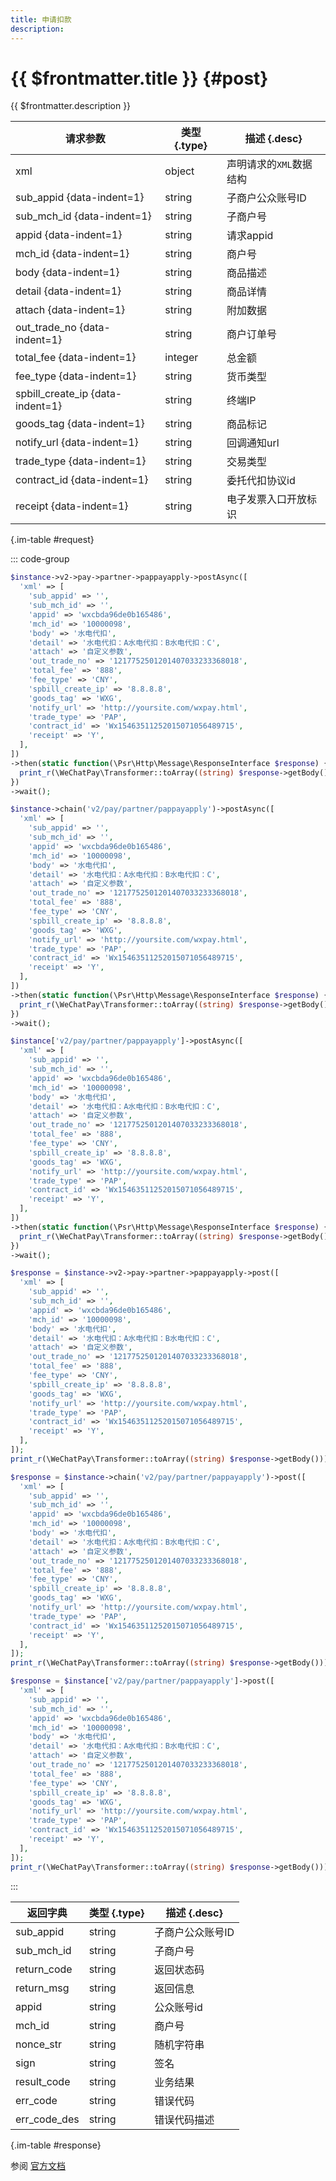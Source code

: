 ```yaml
---
title: 申请扣款
description: 
---
```


# {{ $frontmatter.title }} {#post}

{{ $frontmatter.description }}

| 请求参数 | 类型 {.type} | 描述 {.desc}
| --- | --- | ---
| xml | object | 声明请求的`XML`数据结构
| sub_appid {data-indent=1} | string | 子商户公众账号ID
| sub_mch_id {data-indent=1} | string | 子商户号
| appid {data-indent=1} | string | 请求appid
| mch_id {data-indent=1} | string | 商户号
| body {data-indent=1} | string | 商品描述
| detail {data-indent=1} | string | 商品详情
| attach {data-indent=1} | string | 附加数据
| out_trade_no {data-indent=1} | string | 商户订单号
| total_fee {data-indent=1} | integer | 总金额
| fee_type {data-indent=1} | string | 货币类型
| spbill_create_ip {data-indent=1} | string | 终端IP
| goods_tag {data-indent=1} | string | 商品标记
| notify_url {data-indent=1} | string | 回调通知url
| trade_type {data-indent=1} | string | 交易类型
| contract_id {data-indent=1} | string | 委托代扣协议id
| receipt {data-indent=1} | string | 电子发票入口开放标识

{.im-table #request}

::: code-group

```php [异步纯链式]
$instance->v2->pay->partner->pappayapply->postAsync([
  'xml' => [
    'sub_appid' => '',
    'sub_mch_id' => '',
    'appid' => 'wxcbda96de0b165486',
    'mch_id' => '10000098',
    'body' => '水电代扣',
    'detail' => '水电代扣：A水电代扣：B水电代扣：C',
    'attach' => '自定义参数',
    'out_trade_no' => '1217752501201407033233368018',
    'total_fee' => '888',
    'fee_type' => 'CNY',
    'spbill_create_ip' => '8.8.8.8',
    'goods_tag' => 'WXG',
    'notify_url' => 'http://yoursite.com/wxpay.html',
    'trade_type' => 'PAP',
    'contract_id' => 'Wx15463511252015071056489715',
    'receipt' => 'Y',
  ],
])
->then(static function(\Psr\Http\Message\ResponseInterface $response) {
  print_r(\WeChatPay\Transformer::toArray((string) $response->getBody()));
})
->wait();
```

```php [异步声明式]
$instance->chain('v2/pay/partner/pappayapply')->postAsync([
  'xml' => [
    'sub_appid' => '',
    'sub_mch_id' => '',
    'appid' => 'wxcbda96de0b165486',
    'mch_id' => '10000098',
    'body' => '水电代扣',
    'detail' => '水电代扣：A水电代扣：B水电代扣：C',
    'attach' => '自定义参数',
    'out_trade_no' => '1217752501201407033233368018',
    'total_fee' => '888',
    'fee_type' => 'CNY',
    'spbill_create_ip' => '8.8.8.8',
    'goods_tag' => 'WXG',
    'notify_url' => 'http://yoursite.com/wxpay.html',
    'trade_type' => 'PAP',
    'contract_id' => 'Wx15463511252015071056489715',
    'receipt' => 'Y',
  ],
])
->then(static function(\Psr\Http\Message\ResponseInterface $response) {
  print_r(\WeChatPay\Transformer::toArray((string) $response->getBody()));
})
->wait();
```

```php [异步属性式]
$instance['v2/pay/partner/pappayapply']->postAsync([
  'xml' => [
    'sub_appid' => '',
    'sub_mch_id' => '',
    'appid' => 'wxcbda96de0b165486',
    'mch_id' => '10000098',
    'body' => '水电代扣',
    'detail' => '水电代扣：A水电代扣：B水电代扣：C',
    'attach' => '自定义参数',
    'out_trade_no' => '1217752501201407033233368018',
    'total_fee' => '888',
    'fee_type' => 'CNY',
    'spbill_create_ip' => '8.8.8.8',
    'goods_tag' => 'WXG',
    'notify_url' => 'http://yoursite.com/wxpay.html',
    'trade_type' => 'PAP',
    'contract_id' => 'Wx15463511252015071056489715',
    'receipt' => 'Y',
  ],
])
->then(static function(\Psr\Http\Message\ResponseInterface $response) {
  print_r(\WeChatPay\Transformer::toArray((string) $response->getBody()));
})
->wait();
```

```php [同步纯链式]
$response = $instance->v2->pay->partner->pappayapply->post([
  'xml' => [
    'sub_appid' => '',
    'sub_mch_id' => '',
    'appid' => 'wxcbda96de0b165486',
    'mch_id' => '10000098',
    'body' => '水电代扣',
    'detail' => '水电代扣：A水电代扣：B水电代扣：C',
    'attach' => '自定义参数',
    'out_trade_no' => '1217752501201407033233368018',
    'total_fee' => '888',
    'fee_type' => 'CNY',
    'spbill_create_ip' => '8.8.8.8',
    'goods_tag' => 'WXG',
    'notify_url' => 'http://yoursite.com/wxpay.html',
    'trade_type' => 'PAP',
    'contract_id' => 'Wx15463511252015071056489715',
    'receipt' => 'Y',
  ],
]);
print_r(\WeChatPay\Transformer::toArray((string) $response->getBody()));
```

```php [同步声明式]
$response = $instance->chain('v2/pay/partner/pappayapply')->post([
  'xml' => [
    'sub_appid' => '',
    'sub_mch_id' => '',
    'appid' => 'wxcbda96de0b165486',
    'mch_id' => '10000098',
    'body' => '水电代扣',
    'detail' => '水电代扣：A水电代扣：B水电代扣：C',
    'attach' => '自定义参数',
    'out_trade_no' => '1217752501201407033233368018',
    'total_fee' => '888',
    'fee_type' => 'CNY',
    'spbill_create_ip' => '8.8.8.8',
    'goods_tag' => 'WXG',
    'notify_url' => 'http://yoursite.com/wxpay.html',
    'trade_type' => 'PAP',
    'contract_id' => 'Wx15463511252015071056489715',
    'receipt' => 'Y',
  ],
]);
print_r(\WeChatPay\Transformer::toArray((string) $response->getBody()));
```

```php [同步属性式]
$response = $instance['v2/pay/partner/pappayapply']->post([
  'xml' => [
    'sub_appid' => '',
    'sub_mch_id' => '',
    'appid' => 'wxcbda96de0b165486',
    'mch_id' => '10000098',
    'body' => '水电代扣',
    'detail' => '水电代扣：A水电代扣：B水电代扣：C',
    'attach' => '自定义参数',
    'out_trade_no' => '1217752501201407033233368018',
    'total_fee' => '888',
    'fee_type' => 'CNY',
    'spbill_create_ip' => '8.8.8.8',
    'goods_tag' => 'WXG',
    'notify_url' => 'http://yoursite.com/wxpay.html',
    'trade_type' => 'PAP',
    'contract_id' => 'Wx15463511252015071056489715',
    'receipt' => 'Y',
  ],
]);
print_r(\WeChatPay\Transformer::toArray((string) $response->getBody()));
```

:::

| 返回字典 | 类型 {.type} | 描述 {.desc}
| --- | --- | ---
| sub_appid | string | 子商户公众账号ID
| sub_mch_id | string | 子商户号
| return_code | string | 返回状态码
| return_msg | string | 返回信息
| appid | string | 公众账号id
| mch_id | string | 商户号
| nonce_str | string | 随机字符串
| sign | string | 签名
| result_code | string | 业务结果
| err_code | string | 错误代码
| err_code_des | string | 错误代码描述

{.im-table #response}

参阅 [官方文档](https://pay.weixin.qq.com/wiki/doc/api/pap.php?chapter=18_3&index=8)
